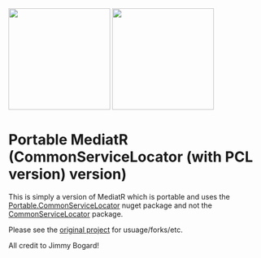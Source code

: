 <image src="https://ci.appveyor.com/api/projects/status/32r7s2skrgm9ubva/branch/master?svg=true&passingText=Master%20-%20OK" width="200" />

<image src="https://ci.appveyor.com/api/projects/status/32r7s2skrgm9ubva/branch/Development?svg=true&passingText=Development%20-%20OK" width="200" />

Portable MediatR (CommonServiceLocator (with PCL version) version)
=======

This is simply a version of MediatR which is portable and uses the [Portable.CommonServiceLocator](https://www.nuget.org/packages/Portable.CommonServiceLocator/) nuget package and not the [CommonServiceLocator](https://www.nuget.org/packages/CommonServiceLocator/) package.

Please see the [original project](https://github.com/jbogard/MediatR) for usuage/forks/etc.

All credit to Jimmy Bogard!
